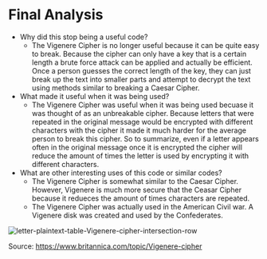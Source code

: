# Final Analysis
* Why did this stop being a useful code?
  * The Vigenere Cipher is no longer useful because it can be quite easy to break. Because the cipher can only have a key that is a certain length a brute force attack can be applied and actually be efficient. Once a person guesses the correct length of the key, they can just break up the text into smaller parts and attempt to decrypt the text using methods similar to breaking a Caesar Cipher.  
* What made it useful when it was being used?
  * The Vigenere Cipher was useful when it was being used becuase it was thought of as an unbreakable cipher. Because letters that were repeated in the original message would be encrypted with different characters with the cipher it made it much harder for the average person to break this cipher. So to summarize, even if a letter appears often in the original message once it is encrypted the cipher will reduce the amount of times the letter is used by encrypting it with different characters. 
* What are other interesting uses of this code or similar codes?
  * The Vigenere Cipher is somewhat similar to the Caesar Cipher. However, Vigenere is much more secure that the Ceasar Cipher because it redueces the amount of times characters are repeated. 
  * The Vigenere Cipher was actually used in the American Civil war. A Vigenere disk was created and used by the Confederates. 




![letter-plaintext-table-Vigenere-cipher-intersection-row](https://user-images.githubusercontent.com/94394689/142460055-89140a05-73f9-4bf4-b9ec-a85ec05850b0.jpg)

Source:
https://www.britannica.com/topic/Vigenere-cipher 
